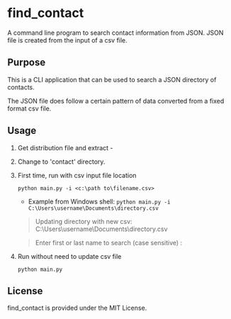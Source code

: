 # find_contact

A command line program to search contact information from JSON.  JSON file is created from the input of a csv file.

## Purpose

This is a CLI application that can be used to search a JSON directory of contacts.

The JSON file does follow a certain pattern of data converted from a fixed format csv file.

## Usage

1. Get distribution file and extract - 

2. Change to 'contact' directory.

3. First time, run with csv input file location

    `python main.py -i <c:\path to\filename.csv>`
    
    * Example from Windows shell:
    `python main.py -i C:\Users\username\Documents\directory.csv`
    
    > Updating directory with new csv: C:\Users\username\Documents\directory.csv

    > Enter first or last name to search (case sensitive) :

4. Run without need to update csv file

    `python main.py`

## License

find_contact is provided under the MIT License.
